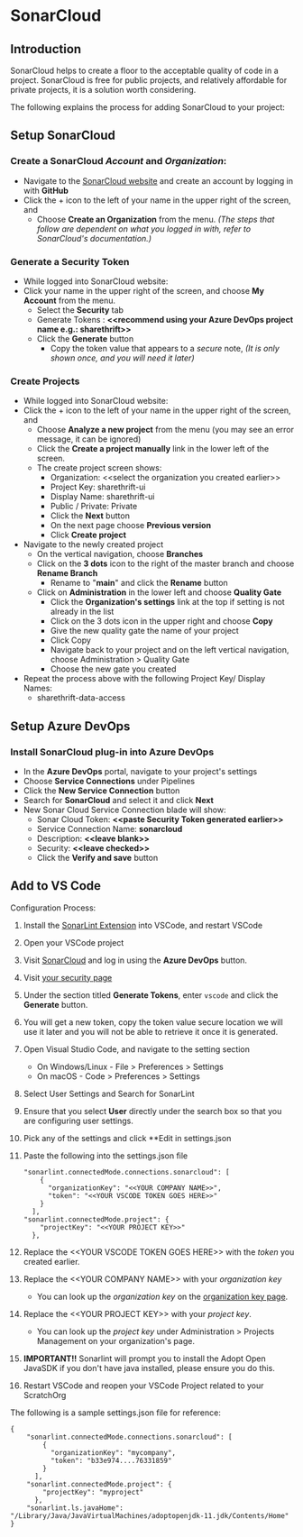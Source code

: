 # SonarCloud

## Introduction

SonarCloud helps to create a floor to the acceptable quality of code in a project. SonarCloud is free for public projects, and relatively affordable for private projects, it is a solution worth considering.



The following explains the process for adding SonarCloud to your project:

## Setup SonarCloud

### Create a SonarCloud _Account_ and _Organization_:

* Navigate to the [SonarCloud website](https://sonarcloud.io/) and create an account by logging in with **GitHub**&#x20;
* Click the + icon to the left of your name in the upper right of the screen, and&#x20;
  * Choose **Create an Organization** from the menu. _(The steps that follow are dependent on what you logged in with, refer to SonarCloud's documentation.)_

### Generate a Security Token

* While logged into SonarCloud website:
* Click your name in the upper right of the screen, and choose **My Account** from the menu.
  * Select the **Security** tab
  * Generate Tokens : **<\<recommend using your Azure DevOps project name e.g.: sharethrift>>**
  * Click the **Generate** button
    * Copy the token value that appears to a _secure_ note, _(It is only shown once, and you will need it later)_

### Create Projects

* While logged into SonarCloud website:
* Click the + icon to the left of your name in the upper right of the screen, and&#x20;
  * Choose **Analyze a new project** from the menu (you may see an error message, it can be ignored)
  * Click the **Create a project manually** link in the lower left of the screen.
  * The create project screen shows:
    * Organization: <\<select the organization you created earlier>>
    * Project Key: sharethrift-ui
    * Display Name: sharethrift-ui
    * Public / Private: Private
    * Click the **Next** button
    * On the next page choose **Previous version**
    * Click **Create project**
* Navigate to the newly created project
  * On the vertical navigation, choose **Branches**
  * Click on the **3 dots** icon to the right of the master branch and choose **Rename Branch**
    * Rename to "**main**" and click the **Rename** button
  * Click on **Administration** in the lower left and choose **Quality Gate**
    * Click the **Organization's settings** link at the top if setting is not already in the list
    * Click on the 3 dots icon in the upper right and choose **Copy**
    * Give the new quality gate the name of your project
    * Click Copy
    * Navigate back to your project and on the left vertical navigation, choose Administration > Quality Gate
    * Choose the new gate you created
* Repeat the process above with the following Project Key/ Display Names:
  * sharethrift-data-access





## Setup Azure DevOps

### Install SonarCloud plug-in into Azure DevOps

* In the **Azure DevOps** portal, navigate to your project's settings
* Choose **Service Connections** under Pipelines
* Click the **New Service Connection** button
* Search for **SonarCloud** and select it and click **Next**
* New Sonar Cloud Service Connection blade will show:
  * Sonar Cloud Token: **<\<paste Security Token generated earlier>>**
  * Service Connection Name: **sonarcloud**
  * Description: **<\<leave blank>>**
  * Security: **<\<leave checked>>**
  * Click the **Verify and save** button

## Add to VS Code



Configuration Process:

1. Install the [SonarLint Extension](https://marketplace.visualstudio.com/items?itemName=SonarSource.sonarlint-vscode) into VSCode, and restart VSCode
2. Open your VSCode project&#x20;
3. Visit [SonarCloud](https://sonarcloud.io/) and log in using the **Azure DevOps** button.
4. Visit [your security page](https://sonarcloud.io/account/security/)
5. Under the section titled **Generate Tokens**, enter `vscode` and click the **Generate** button.
6. You will get a new token, copy the token value secure location we will use it later and you will not be able to retrieve it once it is generated.
7. Open Visual Studio Code, and navigate to the setting section
   * On Windows/Linux - File > Preferences > Settings
   * On macOS - Code > Preferences > Settings
8. Select User Settings and Search for SonarLint
9. Ensure that you select **User** directly under the search box so that you are configuring user settings.
10. Pick any of the settings and click \*\*Edit in settings.json
11. Paste the following into the settings.json file

    ```
    "sonarlint.connectedMode.connections.sonarcloud": [
        {
          "organizationKey": "<<YOUR COMPANY NAME>>",
          "token": "<<YOUR VSCODE TOKEN GOES HERE>>"
        }
      ],
    "sonarlint.connectedMode.project": {
        "projectKey": "<<YOUR PROJECT KEY>>"
      },
    ```
12. Replace the <\<YOUR VSCODE TOKEN GOES HERE>> with the _token_ you created earlier.
13. Replace the <\<YOUR COMPANY NAME>> with your _organization key_
    * You can look up the _organization key_ on the [organization key page](https://sonarcloud.io/account/organizations).
14. Replace the <\<YOUR PROJECT KEY>> with your _project key_.
    * You can look up the _project key_ under Administration > Projects Management on your organization's page.
15. **IMPORTANT!!** Sonarlint will prompt you to install the Adopt Open JavaSDK if you don't have java installed, please ensure you do this.
16. Restart VSCode and reopen your VSCode Project related to your ScratchOrg

The following is a sample settings.json file for reference:

```
{
    "sonarlint.connectedMode.connections.sonarcloud": [
        {
          "organizationKey": "mycompany",
          "token": "b33e974....76331859"
        }
      ],
    "sonarlint.connectedMode.project": {
        "projectKey": "myproject"
      },
    "sonarlint.ls.javaHome": "/Library/Java/JavaVirtualMachines/adoptopenjdk-11.jdk/Contents/Home"
}
```

